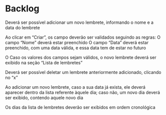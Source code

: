# Backlog
Deverá ser possível adicionar um novo lembrete, informando o nome e
a data do lembrete

Ao clicar em “Criar”, os campo deverão ser validados seguindo as
regras:
O campo “Nome” deverá estar preenchido
O campo “Data” deverá estar preenchido, com uma data válida,
e essa data tem de estar no futuro

O Caso os valores dos campos sejam válidos, o novo lembrete
deverá ser exibido na seção “Lista de lembretes”

Deverá ser possível deletar um lembrete anteriormente adicionado,
clicando no “x”

Ao adicionar um novo lembrete, caso a sua data já exista, ele deverá
aparecer dentro da lista referente àquele dia; caso não, um novo dia
deverá ser exibido, contendo aquele novo dia

Os dias da lista de lembretes deverão ser exibidos em ordem
cronológica